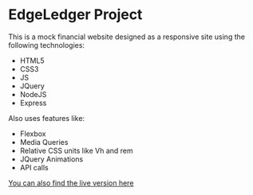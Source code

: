 # EdgeLedger Project

This is a mock financial website designed as a responsive site using the following technologies:

* HTML5
* CSS3
* JS
* JQuery
* NodeJS
* Express

Also uses features like:

* Flexbox
* Media Queries
* Relative CSS units like Vh and rem
* JQuery Animations
* API calls

[You can also find the live version here](https://floating-shore-29351.herokuapp.com/)
